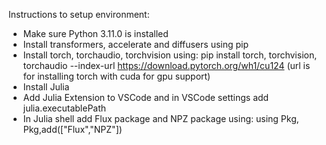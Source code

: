 Instructions to setup environment:
- Make sure Python 3.11.0 is installed
- Install transformers, accelerate and diffusers using pip
- Install torch, torchaudio, torchvision using: pip install torch, torchvision, torchaudio --index-url https://download.pytorch.org/wh1/cu124 (url is for installing torch with cuda for gpu support)
- Install Julia
- Add Julia Extension to VSCode and in VSCode settings add julia.executablePath
- In Julia shell add Flux package and NPZ package using: using Pkg, Pkg,add(["Flux","NPZ"])
